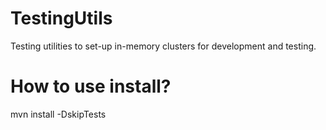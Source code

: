 # TestingUtils

Testing utilities to set-up in-memory clusters for development and testing.

# How to use install?

mvn install -DskipTests
